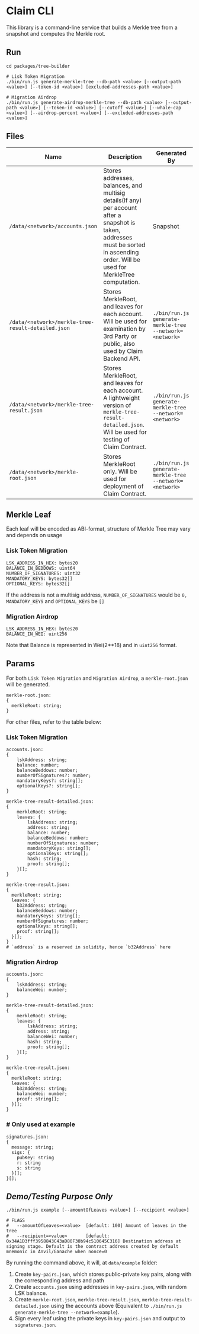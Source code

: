 # Claim CLI

This library is a command-line service that builds a Merkle tree from a snapshot and computes the Merkle root.

## Run

```
cd packages/tree-builder

# Lisk Token Migration
./bin/run.js generate-merkle-tree --db-path <value> [--output-path <value>] [--token-id <value>] [excluded-addresses-path <value>]

# Migration Airdrop
./bin/run.js generate-airdrop-merkle-tree --db-path <value> [--output-path <value>] [--token-id <value>] [--cutoff <value>] [--whale-cap <value>] [--airdrop-percent <value>] [--excluded-addresses-path <value>]
```

## Files

| Name                                               | Description                                                                                                                                                                           | Generated By                                            |
| -------------------------------------------------- | ------------------------------------------------------------------------------------------------------------------------------------------------------------------------------------- | ------------------------------------------------------- |
| `/data/<network>/accounts.json`                    | Stores addresses, balances, and multisig details(If any) per account after a snapshot is taken, addresses must be sorted in ascending order. Will be used for MerkleTree computation. | Snapshot                                                |
| `/data/<network>/merkle-tree-result-detailed.json` | Stores MerkleRoot, and leaves for each account. Will be used for examination by 3rd Party or public, also used by Claim Backend API.                                                  | `./bin/run.js generate-merkle-tree --network=<network>` |
| `/data/<network>/merkle-tree-result.json`          | Stores MerkleRoot, and leaves for each account. A lightweight version of `merkle-tree-result-detailed.json`. Will be used for testing of Claim Contract.                              | `./bin/run.js generate-merkle-tree --network=<network>` |
| `/data/<network>/merkle-root.json`                 | Stores MerkleRoot only. Will be used for deployment of Claim Contract.                                                                                                                | `./bin/run.js generate-merkle-tree --network=<network>` |

## Merkle Leaf

Each leaf will be encoded as ABI-format, structure of Merkle Tree may vary and depends on usage

### Lisk Token Migration

```
LSK_ADDRESS_IN_HEX: bytes20
BALANCE_IN_BEDDOWS: uint64
NUMBER_OF_SIGNATURES: uint32
MANDATORY_KEYS: bytes32[]
OPTIONAL_KEYS: bytes32[]
```

If the address is not a multisig address, `NUMBER_OF_SIGNATURES` would be `0,` `MANDATORY_KEYS` and `OPTIONAL_KEYS` be `[]`

### Migration Airdrop

```
LSK_ADDRESS_IN_HEX: bytes20
BALANCE_IN_WEI: uint256
```

Note that Balance is represented in Wei(2\*\*18) and in `uint256` format.

## Params

For both `Lisk Token Migration` and `Migration Airdrop`, a `merkle-root.json` will be generated.

```
merkle-root.json:
{
  merkleRoot: string;
}
```

For other files, refer to the table below:

### Lisk Token Migration

```
accounts.json:
{
    lskAddress: string;
    balance: number;
    balanceBeddows: number;
    numberOfSignatures?: number;
    mandatoryKeys?: string[];
    optionalKeys?: string[];
}

merkle-tree-result-detailed.json:
{
    merkleRoot: string;
    leaves: {
        lskAddress: string;
        address: string;
        balance: number;
        balanceBeddows: number;
        numberOfSignatures: number;
        mandatoryKeys: string[];
        optionalKeys: string[];
        hash: string;
        proof: string[];
    }[];
}

merkle-tree-result.json:
{
  merkleRoot: string;
  leaves: {
    b32Address: string;
    balanceBeddows: number;
    mandatoryKeys: string[];
    numberOfSignatures: number;
    optionalKeys: string[];
    proof: string[];
  }[];
}
# `address` is a reserved in solidity, hence `b32Address` here
```

### Migration Airdrop

```
accounts.json:
{
    lskAddress: string;
    balanceWei: number;
}

merkle-tree-result-detailed.json:
{
    merkleRoot: string;
    leaves: {
        lskAddress: string;
        address: string;
        balanceWei: number;
        hash: string;
        proof: string[];
    }[];
}

merkle-tree-result.json:
{
  merkleRoot: string;
  leaves: {
    b32Address: string;
    balanceWei: number;
    proof: string[];
  }[];
}
```

### # Only used at example

```
signatures.json:
{
  message: string;
  sigs: {
    pubKey: string
    r: string
    s: string
  }[];
}[];
```

## _Demo/Testing Purpose Only_

```
./bin/run.js example [--amountOfLeaves <value>] [--recipient <value>]

# FLAGS
#   --amountOfLeaves=<value>  [default: 100] Amount of leaves in the tree
#   --recipient=<value>       [default: 0x34A1D3fff3958843C43aD80F30b94c510645C316] Destination address at signing stage. Default is the contract address created by default mnemonic in Anvil/Ganache when nonce=0
```

By running the command above, it will, at `data/example` folder:

1. Create `key-pairs.json`, which stores public-private key pairs, along with the corresponding address and path
2. Create `accounts.json` using addresses in `key-pairs.json`, with random LSK balance.
3. Create `merkle-root.json`, `merkle-tree-result.json`, `merkle-tree-result-detailed.json` using the accounts above (Equivalent to `./bin/run.js generate-merkle-tree --network=example`).
4. Sign every leaf using the private keys in `key-pairs.json` and output to `signatures.json`.
